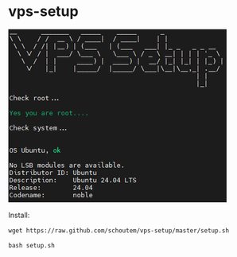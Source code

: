 # vps-setup

<img src="setup.png">

Install:
```
wget https://raw.github.com/schoutem/vps-setup/master/setup.sh
```

```
bash setup.sh
```

